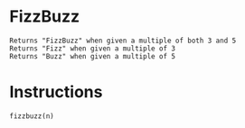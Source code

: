 # FizzBuzz
```
Returns "FizzBuzz" when given a multiple of both 3 and 5
Returns "Fizz" when given a multiple of 3
Returns "Buzz" when given a multiple of 5
```
# Instructions

```
fizzbuzz(n)
```